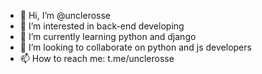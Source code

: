 - 👋 Hi, I’m @unclerosse
- 👀 I’m interested in back-end developing
- 🌱 I’m currently learning python and django
- 💞️ I’m looking to collaborate on python and js developers
- 📫 How to reach me: t.me/unclerosse

<!---
unclerosse/unclerosse is a ✨ special ✨ repository because its `README.md` (this file) appears on your GitHub profile.
You can click the Preview link to take a look at your changes.
--->
